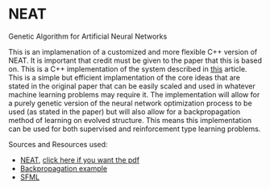 # NEAT
Genetic Algorithm for Artificial Neural Networks

This is an implamenation of a customized and more flexible C++ version of NEAT. It is important that credit must be given to the paper that this is based on. This is a C++ implementation of the system described in [this](http://www.mitpressjournals.org/doi/abs/10.1162/106365602320169811) article. This is a simple but efficient implamentation of the core ideas that are stated in the original paper that can be easily scaled and used in whatever machine learning problems may require it. The implementation will allow for a purely genetic version of the neural network optimization process to be used (as stated in the paper) but will also allow for a backpropagation method of learning on evolved structure. This means this implementation can be used for both supervised and reinforcement type learning problems.


Sources and Resources used:
* [NEAT](http://www.mitpressjournals.org/doi/abs/10.1162/106365602320169811), [click here if you want the pdf](http://nn.cs.utexas.edu/downloads/papers/stanley.ec02.pdf)
* [Backpropagation example](https://mattmazur.com/2015/03/17/a-step-by-step-backpropagation-example/)
* [SFML](https://www.sfml-dev.org/)
